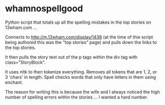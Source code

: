 whamnospellgood
===============

Python script that totals up all the spelling mistakes in the top stories on 13wham.com ...

Connects to http://m.13wham.com/display/1438 (at the time of thie script being authored this was the "top stories" page) and pulls down the links to the top stories.

It then pulls the story text out of the p tags within the div tag with class="StoryBlock".

It uses nltk to then tokenize everything.  Removes all tokens that are 1, 2, or 3 'chars' in length.  Spell checks words that only have letters in them using enchant.

The reason for writing this is because the wife and I always noticed the high number of spelling errors within the stories ... I wanted a hard number.


